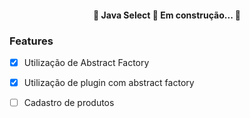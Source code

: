 <h4 align="center"> 
	🚧  Java Select 🚀 Em construção...  🚧
</h4>

### Features

- [x] Utilização de Abstract Factory
- [x] Utilização de plugin com abstract factory
- [ ] Cadastro de produtos


